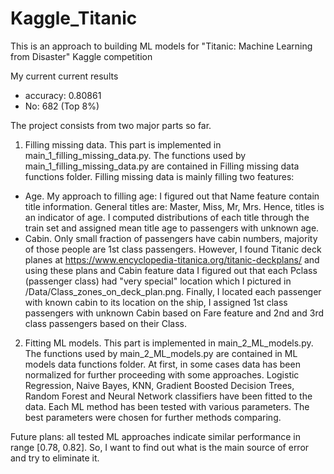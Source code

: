 # Kaggle_Titanic

This is an approach to building ML models for "Titanic: Machine Learning from Disaster" Kaggle competition

My current current results
* accuracy: 0.80861 
* No: 682 (Top 8%)


The project consists from two major parts so far.

1. Filling missing data. This part is implemented in main_1_filling_missing_data.py. The functions used by main_1_filling_missing_data.py are contained in Filling missing data functions folder. Filling missing data is mainly filling two features:
- Age. My approach to filling age: I figured out that Name feature contain title information. General titles are: Master, Miss, Mr, Mrs. Hence, titles is an indicator of age. I computed distributions of each title through the train set and assigned mean title age to passengers with unknown age.
- Cabin. Only small fraction of passengers have cabin numbers, majority of those people are 1st class passengers. However, I found Titanic deck planes at https://www.encyclopedia-titanica.org/titanic-deckplans/ and using these plans and Cabin feature data I figured out that each Pclass (passenger class) had "very special" location which I pictured in /Data/Class_zones_on_deck_plan.png. Finally, I located each passenger with known cabin to its location on the ship, I assigned 1st class passengers with unknown Cabin based on Fare feature and 2nd and 3rd class passengers based on their Class.

2. Fitting ML models. This part is implemented in main_2_ML_models.py. The functions used by main_2_ML_models.py are contained in ML models data functions folder. At first, in some cases data has been normalized for further proceeding with some approaches. Logistic Regression, Naive Bayes, KNN, Gradient Boosted Decision Trees, Random Forest and Neural Network classifiers have been fitted to the data. Each ML method has been tested with various parameters. The best parameters were chosen for further methods comparing.

Future  plans: all tested ML approaches indicate similar performance in range [0.78, 0.82]. So, I want to find out what is the main source  of error and try to eliminate it.
